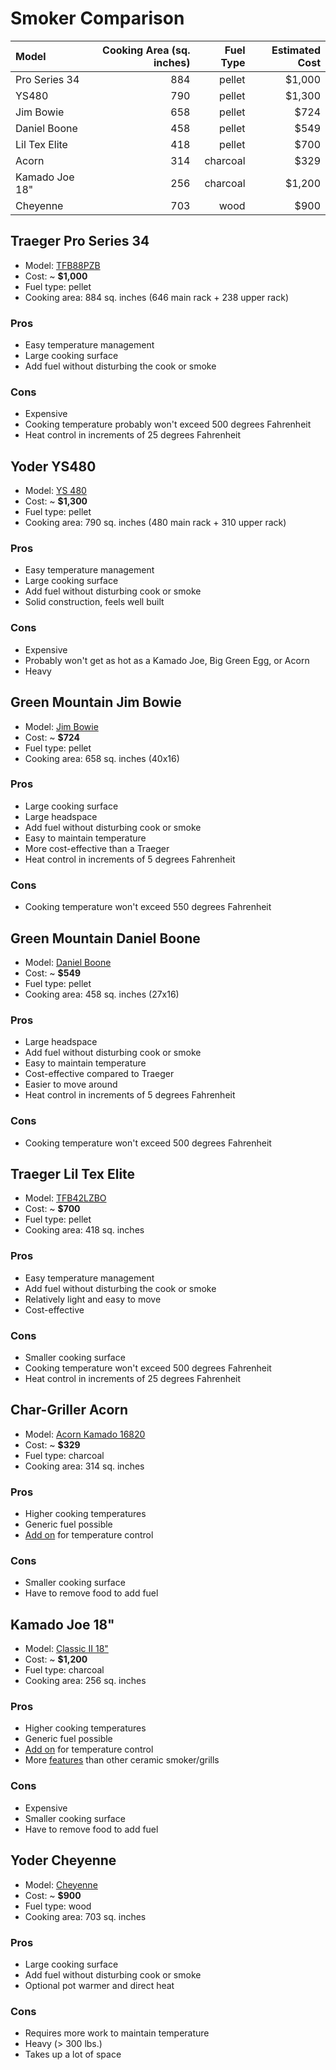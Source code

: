 # Smoker Comparison

| Model             | Cooking Area (sq. inches) | Fuel Type | Estimated Cost |
|:------------------|--------------------------:|----------:|---------------:|
|Pro Series 34      |884                        |pellet     |          $1,000|
|YS480              |790                        |pellet     |          $1,300|
|Jim Bowie          |658                        |pellet     |            $724|
|Daniel Boone       |458                        |pellet     |            $549|
|Lil Tex Elite      |418                        |pellet     |            $700|
|Acorn              |314                        |charcoal   |            $329|
|Kamado Joe 18"     |256                        |charcoal   |          $1,200|
|Cheyenne           |703                        |wood       |            $900|

## Traeger Pro Series 34

* Model: [TFB88PZB](https://www.traegergrills.com/shop/grills/pro-series/34-bronze/TFB88PZB.html#gclid=CjwKCAjwzoDXBRBbEiwAGZRIeEeYBhivkU1KiO1RZjgQ-1zBuzi7Fym7PPXaGWBy0AbfNKwS7tD3ShoCNKUQAvD_BwE)
* Cost: ~ **$1,000**
* Fuel type: pellet
* Cooking area: 884 sq. inches (646 main rack + 238 upper rack)

### Pros

* Easy temperature management
* Large cooking surface
* Add fuel without disturbing the cook or smoke

### Cons

* Expensive
* Cooking temperature probably won't exceed 500 degrees Fahrenheit
* Heat control in increments of 25 degrees Fahrenheit

## Yoder YS480

* Model: [YS 480](https://www.yodersmokers.com/ys480-pellet-grill.html)
* Cost: ~ **$1,300**
* Fuel type: pellet
* Cooking area: 790 sq. inches (480 main rack + 310 upper rack)

### Pros

* Easy temperature management
* Large cooking surface
* Add fuel without disturbing cook or smoke
* Solid construction, feels well built

### Cons

* Expensive
* Probably won't get as hot as a Kamado Joe, Big Green Egg, or Acorn
* Heavy

## Green Mountain Jim Bowie

* Model: [Jim Bowie](https://greenmountaingrills.com/products/grills/jim-bowie-pellet-grill-non-wifi-blk/)
* Cost: ~ **$724**
* Fuel type: pellet
* Cooking area: 658 sq. inches (40x16)

### Pros

* Large cooking surface
* Large headspace
* Add fuel without disturbing cook or smoke
* Easy to maintain temperature
* More cost-effective than a Traeger
* Heat control in increments of 5 degrees Fahrenheit

### Cons

* Cooking temperature won't exceed 550 degrees Fahrenheit

## Green Mountain Daniel Boone

* Model: [Daniel Boone](https://greenmountaingrills.com/products/grills/daniel-boone-pellet-grill-non-wifi-blk/)
* Cost: ~ **$549**
* Fuel type: pellet
* Cooking area: 458 sq. inches (27x16)

### Pros

* Large headspace
* Add fuel without disturbing cook or smoke
* Easy to maintain temperature
* Cost-effective compared to Traeger
* Easier to move around
* Heat control in increments of 5 degrees Fahrenheit

### Cons

* Cooking temperature won't exceed 500 degrees Fahrenheit

## Traeger Lil Tex Elite

* Model: [TFB42LZBO](https://www.traegergrills.com/shop/grills/elite-series/lil-tex/TFB42LZBO.html)
* Cost: ~ **$700**
* Fuel type: pellet
* Cooking area: 418 sq. inches

### Pros

* Easy temperature management
* Add fuel without disturbing the cook or smoke
* Relatively light and easy to move
* Cost-effective

### Cons

* Smaller cooking surface
* Cooking temperature won't exceed 500 degrees Fahrenheit
* Heat control in increments of 25 degrees Fahrenheit

## Char-Griller Acorn

* Model: [Acorn Kamado 16820](https://www.chargriller.com/collections/kamado-grills/products/akorn-kamado-16820)
* Cost: ~ **$329**
* Fuel type: charcoal
* Cooking area: 314 sq. inches

### Pros

* Higher cooking temperatures
* Generic fuel possible
* [Add on](https://bbqguru.com/storenav?categoryid=1&productid=22) for
  temperature control

### Cons

* Smaller cooking surface
* Have to remove food to add fuel

## Kamado Joe 18"

* Model: [Classic II 18"](http://www.kamadojoe.com/grills/classic-18/#1460479123583-99b2c8f9-9b46)
* Cost: ~ **$1,200**
* Fuel type: charcoal
* Cooking area: 256 sq. inches

### Pros

* Higher cooking temperatures
* Generic fuel possible
* [Add on](https://bbqguru.com/storenav?categoryid=1&productid=22) for
  temperature control
* More [features](https://www.bbqguys.com/bbq-learning-center/comparisons/big-green-egg-vs-kamado-joe)
  than other ceramic smoker/grills

### Cons

* Expensive
* Smaller cooking surface
* Have to remove food to add fuel

## Yoder Cheyenne

* Model: [Cheyenne](https://www.yodersmokers.com/cheyenne.html)
* Cost: ~ **$900**
* Fuel type: wood
* Cooking area: 703 sq. inches

### Pros

* Large cooking surface
* Add fuel without disturbing cook or smoke
* Optional pot warmer and direct heat

### Cons

* Requires more work to maintain temperature
* Heavy (> 300 lbs.)
* Takes up a lot of space
